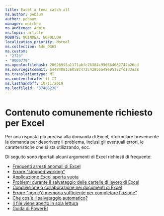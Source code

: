 ```yaml
---
title: Excel a tema catch all
ms.author: pebaum
author: pebaum
manager: mnirkhe
ms.audience: Admin
ms.topic: article
ROBOTS: NOINDEX, NOFOLLOW
localization_priority: Normal
ms.collection: Adm_O365
ms.custom:
- "2723"
- "9000779"
ms.openlocfilehash: 286269f2a1171abfc76384c950564682742b26cd
ms.sourcegitcommit: b4484881c6058c472c42856a49e95122fd133aa8
ms.translationtype: MT
ms.contentlocale: it-IT
ms.lasthandoff: 10/11/2019
ms.locfileid: "37466238"
---
```

# <a name="commonly-requested-content-for-excel"></a>Contenuto comunemente richiesto per Excel

Per una risposta più precisa alla domanda di Excel, riformulare brevemente la domanda per descrivere il problema, inclusi gli eventuali errori, le caratteristiche che si sta utilizzando, ecc. 

Di seguito sono riportati alcuni argomenti di Excel richiesti di frequente:

- [Frequenti arresti anomali di Excel](https://support.office.com/article/Excel-not-responding-hangs-freezes-or-stops-working-37E7D3C9-9E84-40BF-A805-4CA6853A1FF4)
- [Errore "stopped working"](https://support.office.com/client/52bd7985-4e99-4a35-84c8-2d9b8301a2fa)
- [Applicazione Excel aperta vuota](https://docs.microsoft.com/office/troubleshoot/excel/excel-opens-blank)
- [Problemi durante il salvataggio delle cartelle di lavoro di Excel](https://docs.microsoft.com/office/troubleshoot/excel/issue-when-save-excel-workbooks)
- [Condivisione o collaborazione nei documenti di Excel](https://support.office.com/article/7152aa8b-b791-414c-a3bb-3024e46fb104)
- [Errore "non c'è memoria sufficiente per completare l'azione"](https://docs.microsoft.com/office/troubleshoot/excel/available-resources-errors)
- [Che cos'è il salvataggio automatico?](https://support.office.com/article/6d6bd723-ebfd-4e40-b5f6-ae6e8088f7a5)
- [Il file viene aperto in sola lettura](https://support.office.com/article/why-did-my-file-open-read-only-3ab4b792-da50-4b38-8628-14c64e1f1d15)
- [Guida di PowerBI](https://powerbi.microsoft.com/en-us/support/)